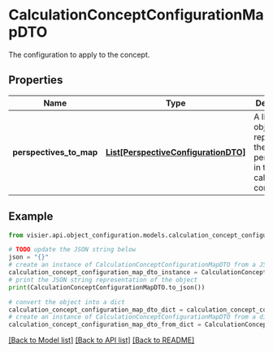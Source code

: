 # CalculationConceptConfigurationMapDTO

The configuration to apply to the concept.

## Properties

Name | Type | Description | Notes
------------ | ------------- | ------------- | -------------
**perspectives_to_map** | [**List[PerspectiveConfigurationDTO]**](PerspectiveConfigurationDTO.md) | A list of objects representing the list of perspectives in the calculation concept. | [optional] 

## Example

```python
from visier.api.object_configuration.models.calculation_concept_configuration_map_dto import CalculationConceptConfigurationMapDTO

# TODO update the JSON string below
json = "{}"
# create an instance of CalculationConceptConfigurationMapDTO from a JSON string
calculation_concept_configuration_map_dto_instance = CalculationConceptConfigurationMapDTO.from_json(json)
# print the JSON string representation of the object
print(CalculationConceptConfigurationMapDTO.to_json())

# convert the object into a dict
calculation_concept_configuration_map_dto_dict = calculation_concept_configuration_map_dto_instance.to_dict()
# create an instance of CalculationConceptConfigurationMapDTO from a dict
calculation_concept_configuration_map_dto_from_dict = CalculationConceptConfigurationMapDTO.from_dict(calculation_concept_configuration_map_dto_dict)
```
[[Back to Model list]](../README.md#documentation-for-models) [[Back to API list]](../README.md#documentation-for-api-endpoints) [[Back to README]](../README.md)


